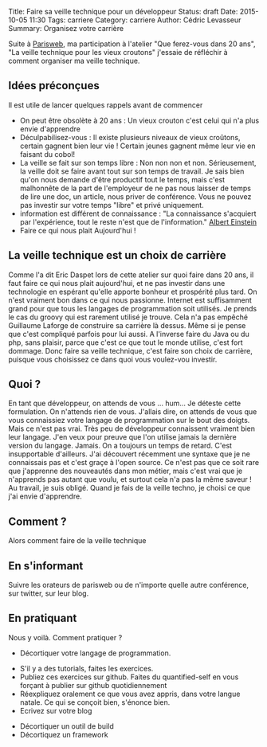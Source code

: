 Title: Faire sa veille technique pour un développeur
Status: draft
Date: 2015-10-05 11:30
Tags: carriere
Category: carriere
Author: Cédric Levasseur
Summary: Organisez votre carrière

Suite à [Parisweb](http://www.paris-web.fr), ma participation à l'atelier "Que ferez-vous dans 20 ans", "La veille technique pour les vieux croutons" j'essaie de réfléchir à comment organiser ma veille technique.

Idées préconçues
----------------

Il est utile de lancer quelques rappels avant de commencer
* On peut être obsolète à 20 ans : Un vieux crouton c'est celui qui n'a plus envie d'apprendre
* Déculpabilisez-vous : Il existe plusieurs niveaux de vieux croûtons, certain gagnent bien leur vie ! Certain jeunes gagnent même leur vie en faisant du cobol!
* La veille se fait sur son temps libre : Non non non et non. Sérieusement, la veille doit se faire avant tout sur son temps de travail. Je sais bien qu'on nous demande d'être productif tout le temps, mais c'est malhonnête de la part de l'employeur de ne pas nous laisser de temps de lire une doc, un article, nous priver de conférence. Vous ne pouvez pas investir sur votre temps "libre" et privé uniquement. 
* information est différent de connaissance : "La connaissance s'acquiert par l'expérience, tout le reste n'est que de l'information." [Albert Einstein](http://evene.lefigaro.fr/citation/connaissance-acquiert-experience-tout-reste-information-11854.php)
* Faire ce qui nous plait Aujourd'hui !

La veille technique est un choix de carrière
--------------------------------------------
Comme l'a dit Eric Daspet lors de cette atelier sur quoi faire dans 20 ans, il faut faire ce qui nous plait aujourd'hui, et ne pas investir dans une technologie en espérant qu'elle apporte bonheur et prospérité plus tard. On n'est vraiment bon dans ce qui nous passionne. Internet est suffisamment grand pour que tous les langages de programmation soit utilisés. Je prends le cas du groovy qui est rarement utilisé je trouve. Cela n'a pas empêché Guillaume Laforge de construire sa carrière là dessus. Même si je pense que c'est compliqué parfois pour lui aussi. A l'inverse faire du Java ou du php, sans plaisir, parce que c'est ce que tout le monde utilise, c'est fort dommage.
Donc faire sa veille technique, c'est faire son choix de carrière, puisque vous choisissez ce dans quoi vous voulez-vou investir.

Quoi ?
------
En tant que développeur, on attends de vous ... hum... Je déteste cette formulation. On n'attends rien de vous.
J'allais dire, on attends de vous que vous connaissiez votre langage de programmation sur le bout des doigts.
Mais ce n'est pas vrai. Très peu de développeur connaissent vraiment bien leur langage. J'en veux pour preuve que l'on utilise
jamais la dernière version du langage. Jamais. On a toujours un temps de retard. C'est insupportable d'ailleurs. 
J'ai découvert récemment une syntaxe que je ne connaissais pas et c'est graçe à l'open source. Ce n'est pas que ce soit rare
que j'apprenne des nouveautés dans mon métier, mais c'est vrai que je n'apprends pas autant que voulu, et surtout cela n'a pas la même saveur !
Au travail, je suis obligé. Quand je fais de la veille techno, je choisi ce que j'ai envie d'apprendre.

Comment ?
---------
Alors comment faire de la veille technique

En s'informant
--------------

Suivre les orateurs de parisweb ou de n'importe quelle autre conférence, sur twitter, sur leur blog.

En pratiquant
-------------

Nous y voilà. Comment pratiquer ?

* Décortiquer votre langage de programmation. 
- S'il y a des tutorials, faites les exercices.
- Publiez ces exercices sur github. Faites du quantified-self en vous forçant à publier sur github quotidiennement
- Réexpliquez oralement ce que vous avez appris, dans votre langue natale. Ce qui se conçoit bien, s'énonce bien.
- Ecrivez sur votre blog
* Décortiquer un outil de build
* Décortiquez un framework
 


